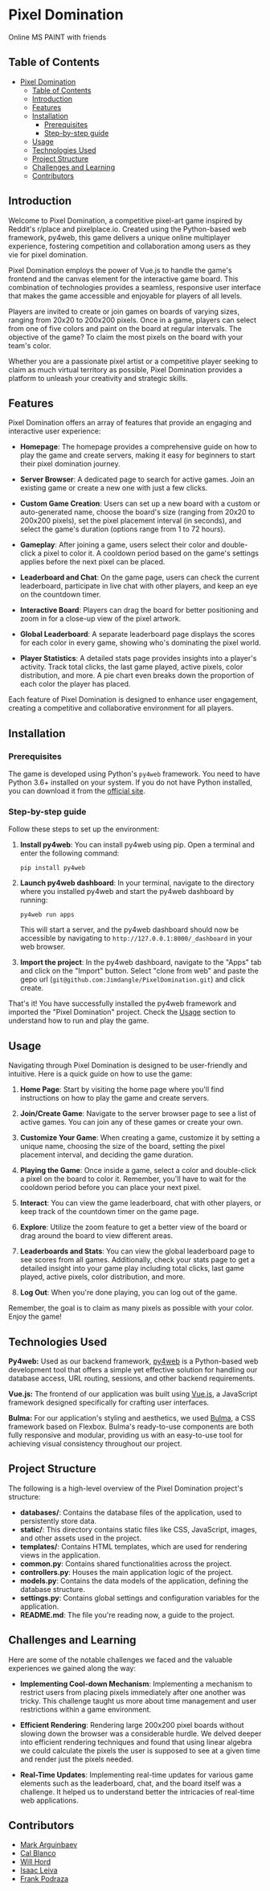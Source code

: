 # Pixel Domination
Online MS PAINT with friends
## Table of Contents

- [Pixel Domination](#pixel-domination)
  - [Table of Contents](#table-of-contents)
  - [Introduction](#introduction)
  - [Features](#features)
  - [Installation](#installation)
    - [Prerequisites](#prerequisites)
    - [Step-by-step guide](#step-by-step-guide)
  - [Usage](#usage)
  - [Technologies Used](#technologies-used)
  - [Project Structure](#project-structure)
  - [Challenges and Learning](#challenges-and-learning)
  - [Contributors](#contributors)

## Introduction

Welcome to Pixel Domination, a competitive pixel-art game inspired by Reddit's r/place and pixelplace.io. Created using the Python-based web framework, py4web, this game delivers a unique online multiplayer experience, fostering competition and collaboration among users as they vie for pixel domination.

Pixel Domination employs the power of Vue.js to handle the game's frontend and the canvas element for the interactive game board. This combination of technologies provides a seamless, responsive user interface that makes the game accessible and enjoyable for players of all levels.

Players are invited to create or join games on boards of varying sizes, ranging from 20x20 to 200x200 pixels. Once in a game, players can select from one of five colors and paint on the board at regular intervals. The objective of the game? To claim the most pixels on the board with your team's color. 

Whether you are a passionate pixel artist or a competitive player seeking to claim as much virtual territory as possible, Pixel Domination provides a platform to unleash your creativity and strategic skills.


## Features

Pixel Domination offers an array of features that provide an engaging and interactive user experience:

- **Homepage**: The homepage provides a comprehensive guide on how to play the game and create servers, making it easy for beginners to start their pixel domination journey.

- **Server Browser**: A dedicated page to search for active games. Join an existing game or create a new one with just a few clicks.

- **Custom Game Creation**: Users can set up a new board with a custom or auto-generated name, choose the board's size (ranging from 20x20 to 200x200 pixels), set the pixel placement interval (in seconds), and select the game's duration (options range from 1 to 72 hours).

- **Gameplay**: After joining a game, users select their color and double-click a pixel to color it. A cooldown period based on the game's settings applies before the next pixel can be placed.

- **Leaderboard and Chat**: On the game page, users can check the current leaderboard, participate in live chat with other players, and keep an eye on the countdown timer.

- **Interactive Board**: Players can drag the board for better positioning and zoom in for a close-up view of the pixel artwork.

- **Global Leaderboard**: A separate leaderboard page displays the scores for each color in every game, showing who's dominating the pixel world.

- **Player Statistics**: A detailed stats page provides insights into a player's activity. Track total clicks, the last game played, active pixels, color distribution, and more. A pie chart even breaks down the proportion of each color the player has placed.

Each feature of Pixel Domination is designed to enhance user engagement, creating a competitive and collaborative environment for all players.


## Installation

### Prerequisites

The game is developed using Python's `py4web` framework. You need to have Python 3.6+ installed on your system. If you do not have Python installed, you can download it from the [official site](https://www.python.org/downloads/).

### Step-by-step guide

Follow these steps to set up the environment:

1. **Install py4web**: You can install py4web using pip. Open a terminal and enter the following command:

    ```shell
    pip install py4web
    ```


2. **Launch py4web dashboard**: In your terminal, navigate to the directory where you installed py4web and start the py4web dashboard by running:

    ```shell
    py4web run apps
    ```

    This will start a server, and the py4web dashboard should now be accessible by navigating to `http://127.0.0.1:8000/_dashboard` in your web browser.

3. **Import the project**: In the py4web dashboard, navigate to the "Apps" tab and click on the "Import" button. Select "clone from web" and paste the gepo url (`git@github.com:Jimdangle/PixelDomination.git`) and click create.

That's it! You have successfully installed the py4web framework and imported the "Pixel Domination" project. Check the [Usage](#usage) section to understand how to run and play the game.


## Usage

Navigating through Pixel Domination is designed to be user-friendly and intuitive. Here is a quick guide on how to use the game:

1. **Home Page**: Start by visiting the home page where you'll find instructions on how to play the game and create servers. 

2. **Join/Create Game**: Navigate to the server browser page to see a list of active games. You can join any of these games or create your own. 

3. **Customize Your Game**: When creating a game, customize it by setting a unique name, choosing the size of the board, setting the pixel placement interval, and deciding the game duration. 

4. **Playing the Game**: Once inside a game, select a color and double-click a pixel on the board to color it. Remember, you'll have to wait for the cooldown period before you can place your next pixel. 

5. **Interact**: You can view the game leaderboard, chat with other players, or keep track of the countdown timer on the game page. 

6. **Explore**: Utilize the zoom feature to get a better view of the board or drag around the board to view different areas. 

7. **Leaderboards and Stats**: You can view the global leaderboard page to see scores from all games. Additionally, check your stats page to get a detailed insight into your game play including total clicks, last game played, active pixels, color distribution, and more. 

8. **Log Out**: When you're done playing, you can log out of the game.

Remember, the goal is to claim as many pixels as possible with your color. Enjoy the game!


## Technologies Used

**Py4web:** Used as our backend framework, [py4web](https://py4web.com/) is a Python-based web development tool that offers a simple yet effective solution for handling our database access, URL routing, sessions, and other backend requirements.

**Vue.js:** The frontend of our application was built using [Vue.js](https://vuejs.org/), a JavaScript framework designed specifically for crafting user interfaces.

**Bulma:** For our application's styling and aesthetics, we used [Bulma](https://bulma.io/), a CSS framework based on Flexbox. Bulma's ready-to-use components are both fully responsive and modular, providing us with an easy-to-use tool for achieving visual consistency throughout our project.

## Project Structure

The following is a high-level overview of the Pixel Domination project's structure:


- **databases/**: Contains the database files of the application, used to persistently store data.
- **static/**: This directory contains static files like CSS, JavaScript, images, and other assets used in the project.
- **templates/**: Contains HTML templates, which are used for rendering views in the application.
- **common.py**: Contains shared functionalities across the project.
- **controllers.py**: Houses the main application logic of the project.
- **models.py**: Contains the data models of the application, defining the database structure.
- **settings.py**: Contains global settings and configuration variables for the application.
- **README.md**: The file you're reading now, a guide to the project.


## Challenges and Learning

 Here are some of the notable challenges we faced and the valuable experiences we gained along the way:

- **Implementing Cool-down Mechanism**: Implementing a mechanism to restrict users from placing pixels immediately after one another was tricky. This challenge taught us more about time management and user restrictions within a game environment.

- **Efficient Rendering**: Rendering large 200x200 pixel boards without slowing down the browser was a considerable hurdle. We delved deeper into efficient rendering techniques and found that using linear algebra we could calculate the pixels the user is supposed to see at a given time and render just the pixels needed.

- **Real-Time Updates**: Implementing real-time updates for various game elements such as the leaderboard, chat, and the board itself was a challenge. It helped us to understand better the intricacies of real-time web applications.


## Contributors

- [Mark Arguinbaev](https://github.com/mgineson)
- [Cal Blanco](https://github.com/Jimdangle)
- [Will Hord](https://github.com/WillHord)
- [Isaac Leiva](https://github.com/ileiva1)
- [Frank Podraza](https://github.com/WeekieNHN)
